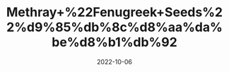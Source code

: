 ---
title: 'Methray+%22Fenugreek+Seeds%22%d9%85%db%8c%d8%aa%da%be%d8%b1%db%92'
date: '2022-10-06' 
metatag: '' 
inventory: '0' 
draft: false 
# meta description 
shortDescripton: 'Fenugreek+has+benefits+for%ef%bf%bdlowering+blood+sugar+levels%2c+boosting+testosterone%2c+and+increasing+milk+production+in+breastfeeding+mothers.+Fenugreek+may+also+reduce+cholesterol+levels%2c+lower+inflammation%2c+and+help+with+appetite+control'
description: 'Seed'
longdescription: ''
featured: True
# product Price
price: '20.0'
# Product Short Description
shortDescription: 'Fenugreek+has+benefits+for%ef%bf%bdlowering+blood+sugar+levels%2c+boosting+testosterone%2c+and+increasing+milk+production+in+breastfeeding+mothers.+Fenugreek+may+also+reduce+cholesterol+levels%2c+lower+inflammation%2c+and+help+with+appetite+control'
productID: '51866134-992A-ED11-9968-005056B3A416'
type: 'products'
category: 'Seed' 
thumnailproduct: 'https://eraconnect.blob.core.windows.net/product-images/aminsaddiquidawakhana/51866134-992A-ED11-9968-005056B3A416.webp' 
images:
  - image: 'https://eraconnect.blob.core.windows.net/product-images/aminsaddiquidawakhana/51866134-992A-ED11-9968-005056B3A416.webp'  
Variants:
---